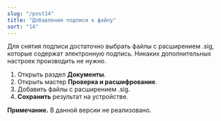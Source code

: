 ```yaml
---
slug: "/post14"
title: "Добавление подписи к файлу"
sort: "14"
---
```


Для снятия подписи достаточно выбрать файлы с расширением .sig, которые содержат электронную подпись. Никаких дополнительных настроек производить не нужно.

1. Открыть раздел **Документы**.
2. Открыть мастер **Проверка и расшифрование**.
3. Добавить файлы с расширением .sig.
4. **Сохранить** результат на устройстве.

**Примечание.** В данной версии не реализовано.